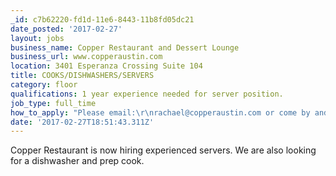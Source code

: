 ```yaml
---
_id: c7b62220-fd1d-11e6-8443-11b8fd05dc21
date_posted: '2017-02-27'
layout: jobs
business_name: Copper Restaurant and Dessert Lounge
business_url: www.copperaustin.com
location: 3401 Esperanza Crossing Suite 104
title: COOKS/DISHWASHERS/SERVERS
category: floor
qualifications: 1 year experience needed for server position.
job_type: full_time
how_to_apply: "Please email:\r\nrachael@copperaustin.com or come by and fill out an application"
date: '2017-02-27T18:51:43.311Z'
---
```

Copper Restaurant is now hiring experienced servers. We are also looking for a dishwasher and prep cook.
